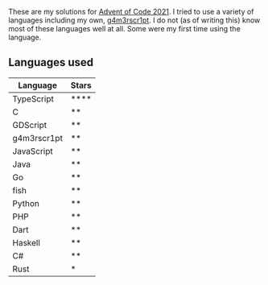 These are my solutions for [Advent of Code 2021](https://adventofcode.com/2021). I tried to use a variety of languages including my own, [g4m3rscr1pt](https://github.com/kowasaur/g4m3rscr1pt). I do not (as of writing this) know most of these languages well at all. Some were my first time using the language.

## Languages used

| Language    | Stars    |
| ----------- | -------- |
| TypeScript  | \*\*\*\* |
| C           | \*\*     |
| GDScript    | \*\*     |
| g4m3rscr1pt | \*\*     |
| JavaScript  | \*\*     |
| Java        | \*\*     |
| Go          | \*\*     |
| fish        | \*\*     |
| Python      | \*\*     |
| PHP         | \*\*     |
| Dart        | \*\*     |
| Haskell     | \*\*     |
| C#          | \*\*     |
| Rust        | \*       |
